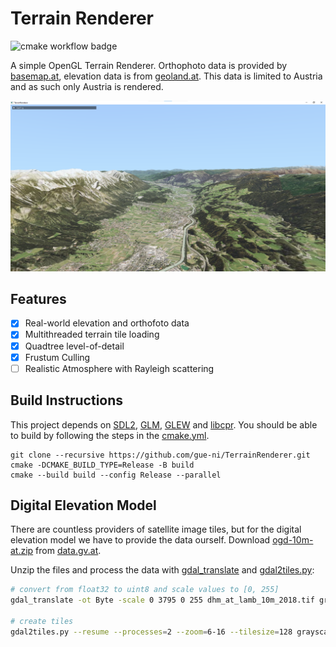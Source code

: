 # Terrain Renderer

![cmake workflow badge](https://github.com/gue-ni/TerrainRenderer/actions/workflows/cmake.yml/badge.svg)

A simple OpenGL Terrain Renderer. Orthophoto data is provided by [basemap.at](https://basemap.at/), elevation data is from
[geoland.at](http://www.geoland.at/). This data is limited to Austria and as such only Austria is rendered.

![](assets/Screenshot_2024-02-16_203330.png)

## Features

- [x] Real-world elevation and orthofoto data
- [x] Multithreaded terrain tile loading
- [X] Quadtree level-of-detail
- [X] Frustum Culling
- [ ] Realistic Atmosphere with Rayleigh scattering

## Build Instructions

This project depends on [SDL2](https://www.libsdl.org/), [GLM](https://github.com/g-truc/glm),
[GLEW](https://glew.sourceforge.net/) and [libcpr](https://github.com/libcpr/cpr). You should be able to
build by following the steps in the [cmake.yml](./.github/workflows/cmake.yml).

```
git clone --recursive https://github.com/gue-ni/TerrainRenderer.git
cmake -DCMAKE_BUILD_TYPE=Release -B build
cmake --build build --config Release --parallel
```

## Digital Elevation Model

There are countless providers of satellite image tiles, but for the digital elevation model we have to provide the
data ourself. Download [ogd-10m-at.zip](https://gis.ktn.gv.at/OGD/Geographie_Planung/ogd-10m-at.zip) from
[data.gv.at](https://www.data.gv.at/katalog/dataset/b5de6975-417b-4320-afdb-eb2a9e2a1db).

Unzip the files and process the data with [gdal_translate](https://gdal.org/programs/gdal_translate.html) and [gdal2tiles.py](https://gdal.org/programs/gdal2tiles.html):

```bash
# convert from float32 to uint8 and scale values to [0, 255]
gdal_translate -ot Byte -scale 0 3795 0 255 dhm_at_lamb_10m_2018.tif grayscale-byte-fullsize.tif

# create tiles
gdal2tiles.py --resume --processes=2 --zoom=6-16 --tilesize=128 grayscale-byte-fullsize.tif tiles
```